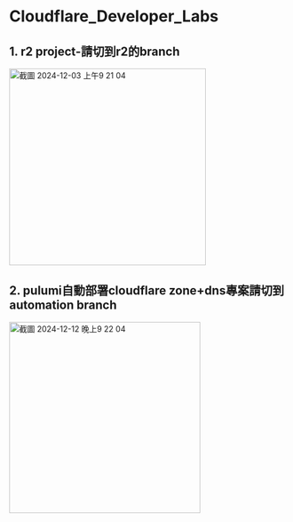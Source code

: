 # Cloudflare_Developer_Labs

## 1. r2 project-請切到r2的branch
<img width="354" alt="截圖 2024-12-03 上午9 21 04" src="https://github.com/user-attachments/assets/cabd65c3-e5bf-4a57-b27c-5ca1c3d9fc61">

## 2. pulumi自動部署cloudflare zone+dns專案請切到automation branch

<img width="344" alt="截圖 2024-12-12 晚上9 22 04" src="https://github.com/user-attachments/assets/31c17c8c-af7d-4c1d-9522-57c533a8d25c" />
